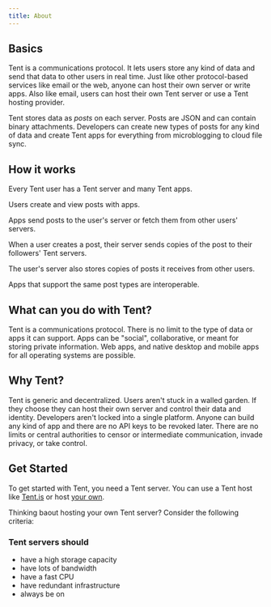 ```yaml
---
title: About
---
```


## Basics

Tent is a communications protocol. It lets users store any kind of data and send that data to other users in real time. Just like other protocol-based services like email or the web, anyone can host their own server or write apps. Also like email, users can host their own Tent server or use a Tent hosting provider.

Tent stores data as *posts* on each server. Posts are JSON and can contain binary attachments. Developers can create new types of posts for any kind of data and create Tent apps for everything from microblogging to cloud file sync.

## How it works

Every Tent user has a Tent server and many Tent apps.

Users create and view posts with apps.

Apps send posts to the user's server or fetch them from other users' servers.

When a user creates a post, their server sends copies of the post to their followers' Tent servers.

The user's server also stores copies of posts it receives from other users.

Apps that support the same post types are interoperable.

## What can you do with Tent?

Tent is a communications protocol. There is no limit to the type of data or apps it can support. Apps can be "social", collaborative, or meant for storing private information. Web apps, and native desktop and mobile apps for all operating systems are possible.

## Why Tent?

Tent is generic and decentralized. Users aren't stuck in a walled garden. If they choose they can host their own server and control their data and identity. Developers aren't locked into a single platform. Anyone can build any kind of app and there are no API keys to be revoked later. There are no limits or central authorities to censor or intermediate communication, invade privacy, or take control.

## Get Started

To get started with Tent, you need a Tent server. You can use a Tent host like [Tent.is](https://tent.is) or host [your own](https://github.com/tent/tentd-admin).


Thinking baout hosting your own Tent server? Consider the following criteria:

### Tent servers should 

- have a high storage capacity
- have lots of bandwidth
- have a fast CPU
- have redundant infrastructure
- always be on
